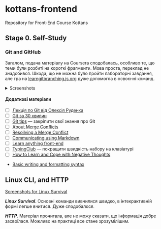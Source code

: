 # kottans-frontend
Repository for Front-End Course Kottans
## Stage 0. Self-Study
### Git and GitHub
Загалом, подача матеріалу на Coursera сподобалась, особливо те, що теми були розбиті на короткі фрагменти. Мова проста, переклад не знадобився. Шкода, що не можна було пройти лабораторні завдання, але гра на [learngitbranching.js.org](https://learngitbranching.js.org/) дуже допомогла в освоєнні команд.
<details>
<summary>Screenshots</summary>

![Coursera  Introduction to Git and GitHub W1](https://user-images.githubusercontent.com/110284542/183263637-cdbd5c72-935e-47f1-b893-b1dd1677a3ae.PNG)
![Coursera  Introduction to Git and GitHub W2](https://user-images.githubusercontent.com/110284542/183263670-bfede772-672b-432f-9a69-54b4b3cad9f4.PNG)

![learngitbranching Intro](https://user-images.githubusercontent.com/110284542/183263812-c5ba8f3e-4e32-4bf5-accf-8336f2945d19.PNG)
![learngitbranching Push-Pull](https://user-images.githubusercontent.com/110284542/183263814-52fc9b69-9260-4ed5-9e3b-960a385b5f1e.PNG)
</details>


#### Додаткові матеріали</summary>
- [ ] [Лекція по Git від Олексія Руденка](https://www.youtube.com/playlist?list=PLS8sEUxbfFY9MnPIFPTNlaS5xX7P5Ge-5)
- [ ] [Git за 30 хвилин](https://codeguida.com/post/453)
- [ ] [Git tips](http://sixrevisions.com/web-development/git-tips/) — закріпити свої знання про Git
- [ ] [About Merge Conflicts](https://docs.github.com/en/free-pro-team@latest/github/collaborating-with-issues-and-pull-requests/about-merge-conflicts)
- [ ] [Resoilving a Merge Conflict](https://docs.github.com/en/free-pro-team@latest/github/collaborating-with-issues-and-pull-requests/resolving-a-merge-conflict-using-the-command-line)
- [ ] [Communicating using Markdown](https://lab.github.com/githubtraining/communicating-using-markdown)
- [ ] [Learn anything front-end](https://learn-anything.xyz/web-development/front-end)
- [ ] [TypingClub](https://www.typingclub.com/) — покращити швидкість набору на клавіатурі
- [ ] [How to Learn and Cope with Negative Thoughts](https://guides.hexlet.io/learning/)
- [Basic writing and formatting syntax](https://docs.github.com/en/get-started/writing-on-github/getting-started-with-writing-and-formatting-on-github/basic-writing-and-formatting-syntax#images)


## Linux CLI, and HTTP
[Screenshots for Linux Survival](https://github.com/ElenaRiabova/kottans-frontend/tree/main/task_linux_cli)

**_Linux Survival_**. Основні команди вивчилися швидко, в інтекрактивній формі легше вчитися. Дуже сподобалося.

**_HTTP_**. Матеріал прочитала, але не можу сказати, що інформація добре засвоїлася. Можливо на практиці все стане зрозумілішим.
